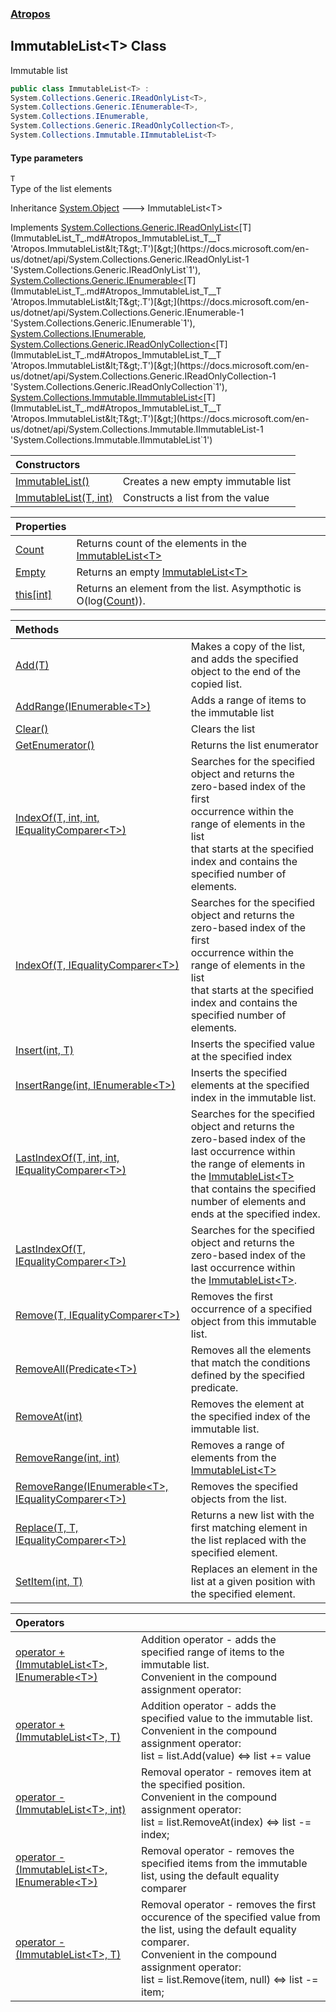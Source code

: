 ### [Atropos](Atropos.md 'Atropos')
## ImmutableList&lt;T&gt; Class
Immutable list  
```csharp
public class ImmutableList<T> :
System.Collections.Generic.IReadOnlyList<T>,
System.Collections.Generic.IEnumerable<T>,
System.Collections.IEnumerable,
System.Collections.Generic.IReadOnlyCollection<T>,
System.Collections.Immutable.IImmutableList<T>
```
#### Type parameters
<a name='Atropos_ImmutableList_T__T'></a>
`T`  
Type of the list elements
  

Inheritance [System.Object](https://docs.microsoft.com/en-us/dotnet/api/System.Object 'System.Object') &#129106; ImmutableList&lt;T&gt;  

Implements [System.Collections.Generic.IReadOnlyList&lt;](https://docs.microsoft.com/en-us/dotnet/api/System.Collections.Generic.IReadOnlyList-1 'System.Collections.Generic.IReadOnlyList`1')[T](ImmutableList_T_.md#Atropos_ImmutableList_T__T 'Atropos.ImmutableList&lt;T&gt;.T')[&gt;](https://docs.microsoft.com/en-us/dotnet/api/System.Collections.Generic.IReadOnlyList-1 'System.Collections.Generic.IReadOnlyList`1'), [System.Collections.Generic.IEnumerable&lt;](https://docs.microsoft.com/en-us/dotnet/api/System.Collections.Generic.IEnumerable-1 'System.Collections.Generic.IEnumerable`1')[T](ImmutableList_T_.md#Atropos_ImmutableList_T__T 'Atropos.ImmutableList&lt;T&gt;.T')[&gt;](https://docs.microsoft.com/en-us/dotnet/api/System.Collections.Generic.IEnumerable-1 'System.Collections.Generic.IEnumerable`1'), [System.Collections.IEnumerable](https://docs.microsoft.com/en-us/dotnet/api/System.Collections.IEnumerable 'System.Collections.IEnumerable'), [System.Collections.Generic.IReadOnlyCollection&lt;](https://docs.microsoft.com/en-us/dotnet/api/System.Collections.Generic.IReadOnlyCollection-1 'System.Collections.Generic.IReadOnlyCollection`1')[T](ImmutableList_T_.md#Atropos_ImmutableList_T__T 'Atropos.ImmutableList&lt;T&gt;.T')[&gt;](https://docs.microsoft.com/en-us/dotnet/api/System.Collections.Generic.IReadOnlyCollection-1 'System.Collections.Generic.IReadOnlyCollection`1'), [System.Collections.Immutable.IImmutableList&lt;](https://docs.microsoft.com/en-us/dotnet/api/System.Collections.Immutable.IImmutableList-1 'System.Collections.Immutable.IImmutableList`1')[T](ImmutableList_T_.md#Atropos_ImmutableList_T__T 'Atropos.ImmutableList&lt;T&gt;.T')[&gt;](https://docs.microsoft.com/en-us/dotnet/api/System.Collections.Immutable.IImmutableList-1 'System.Collections.Immutable.IImmutableList`1')  

| Constructors | |
| :--- | :--- |
| [ImmutableList()](ImmutableList_T__ImmutableList().md 'Atropos.ImmutableList&lt;T&gt;.ImmutableList()') | Creates a new empty immutable list<br/> |
| [ImmutableList(T, int)](ImmutableList_T__ImmutableList(T_int).md 'Atropos.ImmutableList&lt;T&gt;.ImmutableList(T, int)') | Constructs a list from the value<br/> |

| Properties | |
| :--- | :--- |
| [Count](ImmutableList_T__Count.md 'Atropos.ImmutableList&lt;T&gt;.Count') | Returns count of the elements in the [ImmutableList&lt;T&gt;](ImmutableList_T_.md 'Atropos.ImmutableList&lt;T&gt;') |
| [Empty](ImmutableList_T__Empty.md 'Atropos.ImmutableList&lt;T&gt;.Empty') | Returns an empty [ImmutableList&lt;T&gt;](ImmutableList_T_.md 'Atropos.ImmutableList&lt;T&gt;') |
| [this[int]](ImmutableList_T__this_int_.md 'Atropos.ImmutableList&lt;T&gt;.this[int]') | Returns an element from the list. Asympthotic is O(log([Count](ImmutableList_T__Count.md 'Atropos.ImmutableList&lt;T&gt;.Count'))).<br/> |

| Methods | |
| :--- | :--- |
| [Add(T)](ImmutableList_T__Add(T).md 'Atropos.ImmutableList&lt;T&gt;.Add(T)') | Makes a copy of the list, and adds the specified object to the end of the copied list.<br/> |
| [AddRange(IEnumerable&lt;T&gt;)](ImmutableList_T__AddRange(IEnumerable_T_).md 'Atropos.ImmutableList&lt;T&gt;.AddRange(System.Collections.Generic.IEnumerable&lt;T&gt;)') | Adds a range of items to the immutable list<br/> |
| [Clear()](ImmutableList_T__Clear().md 'Atropos.ImmutableList&lt;T&gt;.Clear()') | Clears the list<br/> |
| [GetEnumerator()](ImmutableList_T__GetEnumerator().md 'Atropos.ImmutableList&lt;T&gt;.GetEnumerator()') | Returns the list enumerator<br/> |
| [IndexOf(T, int, int, IEqualityComparer&lt;T&gt;)](ImmutableList_T__IndexOf(T_int_int_IEqualityComparer_T_).md 'Atropos.ImmutableList&lt;T&gt;.IndexOf(T, int, int, System.Collections.Generic.IEqualityComparer&lt;T&gt;)') | Searches for the specified object and returns the zero-based index of the first <br/>occurrence within the range of elements in the list<br/>that starts at the specified index and contains the specified number of elements.<br/> |
| [IndexOf(T, IEqualityComparer&lt;T&gt;)](ImmutableList_T__IndexOf(T_IEqualityComparer_T_).md 'Atropos.ImmutableList&lt;T&gt;.IndexOf(T, System.Collections.Generic.IEqualityComparer&lt;T&gt;)') | Searches for the specified object and returns the zero-based index of the first <br/>occurrence within the range of elements in the list<br/>that starts at the specified index and contains the specified number of elements.<br/> |
| [Insert(int, T)](ImmutableList_T__Insert(int_T).md 'Atropos.ImmutableList&lt;T&gt;.Insert(int, T)') | Inserts the specified value at the specified index<br/> |
| [InsertRange(int, IEnumerable&lt;T&gt;)](ImmutableList_T__InsertRange(int_IEnumerable_T_).md 'Atropos.ImmutableList&lt;T&gt;.InsertRange(int, System.Collections.Generic.IEnumerable&lt;T&gt;)') | Inserts the specified elements at the specified index in the immutable list.<br/> |
| [LastIndexOf(T, int, int, IEqualityComparer&lt;T&gt;)](ImmutableList_T__LastIndexOf(T_int_int_IEqualityComparer_T_).md 'Atropos.ImmutableList&lt;T&gt;.LastIndexOf(T, int, int, System.Collections.Generic.IEqualityComparer&lt;T&gt;)') | Searches for the specified object and returns the zero-based index of the last occurrence within <br/>the range of elements in the [ImmutableList&lt;T&gt;](ImmutableList_T_.md 'Atropos.ImmutableList&lt;T&gt;')<br/>that contains the specified number of elements and ends at the specified index.<br/> |
| [LastIndexOf(T, IEqualityComparer&lt;T&gt;)](ImmutableList_T__LastIndexOf(T_IEqualityComparer_T_).md 'Atropos.ImmutableList&lt;T&gt;.LastIndexOf(T, System.Collections.Generic.IEqualityComparer&lt;T&gt;)') | Searches for the specified object and returns the zero-based index of the last occurrence within <br/>the [ImmutableList&lt;T&gt;](ImmutableList_T_.md 'Atropos.ImmutableList&lt;T&gt;').<br/> |
| [Remove(T, IEqualityComparer&lt;T&gt;)](ImmutableList_T__Remove(T_IEqualityComparer_T_).md 'Atropos.ImmutableList&lt;T&gt;.Remove(T, System.Collections.Generic.IEqualityComparer&lt;T&gt;)') | Removes the first occurrence of a specified object from this immutable list.<br/> |
| [RemoveAll(Predicate&lt;T&gt;)](ImmutableList_T__RemoveAll(Predicate_T_).md 'Atropos.ImmutableList&lt;T&gt;.RemoveAll(System.Predicate&lt;T&gt;)') | Removes all the elements that match the conditions defined by the specified predicate.<br/> |
| [RemoveAt(int)](ImmutableList_T__RemoveAt(int).md 'Atropos.ImmutableList&lt;T&gt;.RemoveAt(int)') | Removes the element at the specified index of the immutable list.<br/> |
| [RemoveRange(int, int)](ImmutableList_T__RemoveRange(int_int).md 'Atropos.ImmutableList&lt;T&gt;.RemoveRange(int, int)') | Removes a range of elements from the [ImmutableList&lt;T&gt;](ImmutableList_T_.md 'Atropos.ImmutableList&lt;T&gt;') |
| [RemoveRange(IEnumerable&lt;T&gt;, IEqualityComparer&lt;T&gt;)](ImmutableList_T__RemoveRange(IEnumerable_T__IEqualityComparer_T_).md 'Atropos.ImmutableList&lt;T&gt;.RemoveRange(System.Collections.Generic.IEnumerable&lt;T&gt;, System.Collections.Generic.IEqualityComparer&lt;T&gt;)') | Removes the specified objects from the list.<br/> |
| [Replace(T, T, IEqualityComparer&lt;T&gt;)](ImmutableList_T__Replace(T_T_IEqualityComparer_T_).md 'Atropos.ImmutableList&lt;T&gt;.Replace(T, T, System.Collections.Generic.IEqualityComparer&lt;T&gt;)') | Returns a new list with the first matching element in the list replaced with the specified element.<br/> |
| [SetItem(int, T)](ImmutableList_T__SetItem(int_T).md 'Atropos.ImmutableList&lt;T&gt;.SetItem(int, T)') | Replaces an element in the list at a given position with the specified element.<br/> |

| Operators | |
| :--- | :--- |
| [operator +(ImmutableList&lt;T&gt;, IEnumerable&lt;T&gt;)](ImmutableList_T__operator+(ImmutableList_T__IEnumerable_T_).md 'Atropos.ImmutableList&lt;T&gt;.op_Addition(Atropos.ImmutableList&lt;T&gt;, System.Collections.Generic.IEnumerable&lt;T&gt;)') | Addition operator - adds the specified range of items to the immutable list.<br/>Convenient in the compound assignment operator:<br/> |
| [operator +(ImmutableList&lt;T&gt;, T)](ImmutableList_T__operator+(ImmutableList_T__T).md 'Atropos.ImmutableList&lt;T&gt;.op_Addition(Atropos.ImmutableList&lt;T&gt;, T)') | Addition operator - adds the specified value to the immutable list.<br/>Convenient in the compound assignment operator:<br/>list = list.Add(value) <=> list += value<br/> |
| [operator -(ImmutableList&lt;T&gt;, int)](ImmutableList_T__operator-(ImmutableList_T__int).md 'Atropos.ImmutableList&lt;T&gt;.op_Subtraction(Atropos.ImmutableList&lt;T&gt;, int)') | Removal operator - removes item at the specified position. <br/>Convenient in the compound assignment operator:<br/>list = list.RemoveAt(index) <=> list -= index;<br/> |
| [operator -(ImmutableList&lt;T&gt;, IEnumerable&lt;T&gt;)](ImmutableList_T__operator-(ImmutableList_T__IEnumerable_T_).md 'Atropos.ImmutableList&lt;T&gt;.op_Subtraction(Atropos.ImmutableList&lt;T&gt;, System.Collections.Generic.IEnumerable&lt;T&gt;)') | Removal operator - removes the specified items from the immutable list, using the default equality comparer<br/> |
| [operator -(ImmutableList&lt;T&gt;, T)](ImmutableList_T__operator-(ImmutableList_T__T).md 'Atropos.ImmutableList&lt;T&gt;.op_Subtraction(Atropos.ImmutableList&lt;T&gt;, T)') | Removal operator - removes the first occurence of the specified value from the list, using the default equality comparer.<br/>Convenient in the compound assignment operator:<br/>list = list.Remove(item, null) <=> list -= item;<br/> |
